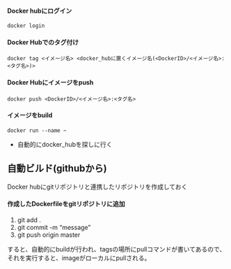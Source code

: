 #### Docker hubにログイン
```
docker login
```
#### Docker Hubでのタグ付け
```
docker tag <イメージ名> <docker_hubに置くイメージ名(<DockerID>/<イメージ名>:<タグ名>)>
```

#### Docker Hubにイメージをpush
```
docker push <DockerID>/<イメージ名>:<タグ名>
```

#### イメージをbuild
```
docker run --name ~
```
 + 自動的にdocker_hubを探しに行く

 ## 自動ビルド(githubから)
Docker hubにgitリポジトリと連携したリポジトリを作成しておく

#### 作成したDockerfileをgitリポジトリに追加
1. git add .
2. git commit -m “message”
3. git push origin master

すると、自動的にbuildが行われ、tagsの場所にpullコマンドが書いてあるので、それを実行すると、imageがローカルにpullされる。